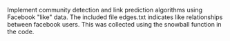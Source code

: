 Implement community detection and link prediction algorithms using Facebook "like" data.
The included file edges.txt indicates like relationships between facebook users. This was collected using the snowball function in the code.

